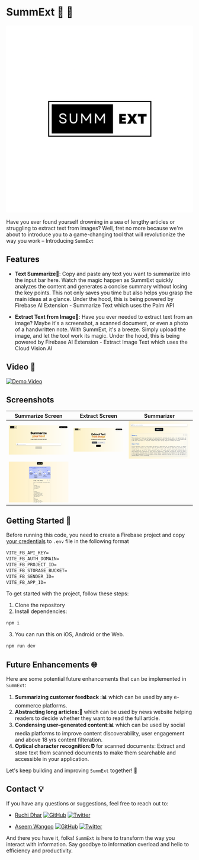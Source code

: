 # SummExt 📖 🎯

[![Banner Image](./screenshots/logo.png)](https://summext.flatteredwithflutter.com/)

Have you ever found yourself drowning in a sea of lengthy articles or struggling to extract text from images? Well, fret no more because we're about to introduce you to a game-changing tool that will revolutionize the way you work – Introducing `SummExt`

## Features

- **Text Summarize📝**: Copy and paste any text you want to summarize into the input bar here. Watch the magic happen as SummExt quickly analyzes the content and generates a concise summary without losing the key points. This not only saves you time but also helps you grasp the main ideas at a glance.
Under the hood, this is being powered by Firebase AI Extension - Summarize Text which uses the Palm API

- **Extract Text from Image📝**: Have you ever needed to extract text from an image? Maybe it's a screenshot, a scanned document, or even a photo of a handwritten note. With SummExt, it's a breeze. Simply upload the image, and let the tool work its magic.
Under the hood, this is being powered by Firebase AI Extension - Extract Image Text which uses the Cloud Vision AI

## Video 🎥

[![Demo Video](https://img.youtube.com/vi/OjlPaqVa-dQ/0.jpg)](https://www.youtube.com/watch?v=OjlPaqVa-dQ)

## Screenshots

| Summarize Screen                                                          | Extract Screen                                                          | Summarizer                                                          |
| ---------------------------------------------------------------------- | --------------------------------------------------------------------- | -------------------------------------------------------------------- |
| <img src="./screenshots/ss-splash.png" alt="Screenshot"/> | <img src="./screenshots/ss-login.png" alt="Screenshot"/> | <img src="./screenshots/ss-home.png" alt="Screenshot"/> |
| ![Additional Image](./screenshots/ss-text-image.png) | | |


## Getting Started 🚀

Before running this code, you need to create a Firebase project and copy [your credentials](https://firebase.google.com/) to `.env` file in the following format

```env
VITE_FB_API_KEY=
VITE_FB_AUTH_DOMAIN=
VITE_FB_PROJECT_ID=
VITE_FB_STORAGE_BUCKET=
VITE_FB_SENDER_ID=
VITE_FB_APP_ID=
```

To get started with the project, follow these steps:

1. Clone the repository
2. Install dependencies:

```bash
npm i
```

3. You can run this on iOS, Android or the Web.

```bash
npm run dev
```

## Future Enhancements 🌐

Here are some potential future enhancements that can be implemented in `SummExt`:

1. **Summarizing customer feedback :📊** which can be used by any e-commerce platforms.
2. **Abstracting long articles:🎯** which can be used by news website helping readers to decide whether they want to read the full article.
3. **Condensing user-generated content:📊** which can be used by social media platforms to improve content discoverability, user engagement and above 18 yrs content filteration.
4. **Optical character recognition:⏰** for scanned documents: Extract and store text from scanned documents to make them searchable and accessible in your application.

Let's keep building and improving `SummExt` together! 🚀

## Contact 💡

If you have any questions or suggestions, feel free to reach out to:

- [Ruchi Dhar](https://twitter.com/ruchidhar007)
  [![GitHub](https://img.shields.io/badge/GitHub-ruchidhar-blue?style=flat&logo=github)](https://github.com/ruchidhar) [![Twitter](https://img.shields.io/badge/Twitter-ruchidhar007-blue?style=flat&logo=twitter)](https://twitter.com/ruchidhar007)

- [Aseem Wangoo](https://twitter.com/aseemwangoo)
  [![GitHub](https://img.shields.io/badge/GitHub-aseemwangoo-blue?style=flat&logo=github)](https://github.com/aseemwangoo) [![Twitter](https://img.shields.io/badge/Twitter-aseemwangoo-blue?style=flat&logo=twitter)](https://twitter.com/aseemwangoo)

And there you have it, folks! `SummExt` is here to transform the way you interact with information. Say goodbye to information overload and hello to efficiency and productivity.

